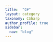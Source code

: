 ```yaml
---
title:  "C#"
layout: category
taxonomy: CSharp
author_profile: true
sidebar:
  nav: "blog"
---
```



